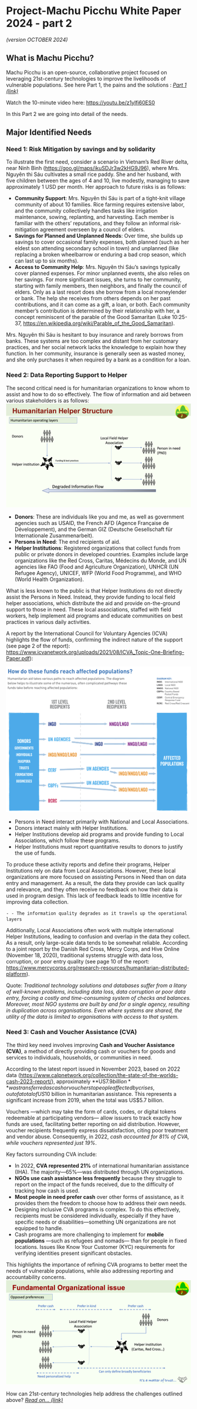 # Project-Machu Picchu White Paper 2024 - part 2
*(version OCTOBER 2024)*

##	What is Machu Picchu?

Machu Picchu is an open-source, collaborative project focused on leveraging 21st-century technologies to improve the livelihoods of vulnerable populations. See here Part 1, the pains and the solutions : [*Part 1 (link)*](./README.md)

Watch the 10-minute video here: https://youtu.be/z1ylfi60ES0

In this Part 2 we are going into detail of the needs. 

##	Major Identified Needs
###	Need 1: Risk Mitigation by savings and by solidarity
To illustrate the first need, consider a scenario in Vietnam’s Red River delta, near Ninh Bình (https://goo.gl/maps/ikuSDJr3w2kHG9J96), where Mrs. Nguyên thi Sáu cultivates a small rice paddy. She and her husband, with five children between the ages of 4 and 10, live modestly, managing to save approximately 1 USD per month. Her approach to future risks is as follows:

-	**Community Support**: Mrs. Nguyên thi Sáu is part of a tight-knit village community of about 10 families. Rice farming requires extensive labor, and the community collectively handles tasks like irrigation maintenance, sowing, replanting, and harvesting. Each member is familiar with the others’ reputations, and they follow an informal risk-mitigation agreement overseen by a council of elders.
-	**Savings for Planned and Unplanned Needs**: Over time, she builds up savings to cover occasional family expenses, both planned (such as her eldest son attending secondary school in town) and unplanned (like replacing a broken wheelbarrow or enduring a bad crop season, which can last up to six months).
-	**Access to Community Help**: Mrs. Nguyên thi Sáu’s savings typically cover planned expenses. For minor unplanned events, she also relies on her savings. For more significant issues, she turns to her community, starting with family members, then neighbors, and finally the council of elders. Only as a last resort does she borrow from a local moneylender or bank. The help she receives from others depends on her past contributions, and it can come as a gift, a loan, or both. Each community member’s contribution is determined by their relationship with her, a concept reminiscent of the parable of the Good Samaritan (Luke 10:25-37, https://en.wikipedia.org/wiki/Parable_of_the_Good_Samaritan).

Mrs. Nguyên thi Sáu is hesitant to buy insurance and rarely borrows from banks. These systems are too complex and distant from her customary practices, and her social network lacks the knowledge to explain how they function. In her community, insurance is generally seen as wasted money, and she only purchases it when required by a bank as a condition for a loan.

### Need 2: Data Reporting Support to Helper
The second critical need is for humanitarian organizations to know whom to assist and how to do so effectively. The flow of information and aid between various stakeholders is as follows:
![Helper Organization](./images/01%20Helper%20Organization.png)

-	**Donors**: These are individuals like you and me, as well as government agencies such as USAID, the French AFD (Agence Française de Développement), and the German GIZ (Deutsche Gesellschaft für Internationale Zusammenarbeit).
-	**Persons in Need**: The end recipients of aid.
-	**Helper Institutions**: Registered organizations that collect funds from public or private donors in developed countries. Examples include large organizations like the Red Cross, Caritas, Médecins du Monde, and UN agencies like FAO (Food and Agriculture Organization), UNHCR (UN Refugee Agency), UNICEF, WFP (World Food Programme), and WHO (World Health Organization).

What is less known to the public is that Helper Institutions do not directly assist the Persons in Need. Instead, they provide funding to local field helper associations, which distribute the aid and provide on-the-ground support to those in need. These local associations, staffed with field workers, help implement aid programs and educate communities on best practices in various daily activities.

A report by the International Council for Voluntary Agencies (ICVA) highlights the flow of funds, confirming the indirect nature of the support (see page 2 of the report): https://www.icvanetwork.org/uploads/2021/08/ICVA_Topic-One-Briefing-Paper.pdf):

![Helper Organization](./images/01a%20Helper%20Organization.png)

-	Persons in Need interact primarily with National and Local Associations.
-	Donors interact mainly with Helper Institutions.
-	Helper Institutions develop aid programs and provide funding to Local Associations, which follow these programs.
-	Helper Institutions must report quantitative results to donors to justify the use of funds.

To produce these activity reports and define their programs, Helper Institutions rely on data from Local Associations. However, these local organizations are more focused on assisting Persons in Need than on data entry and management. As a result, the data they provide can lack quality and relevance, and they often receive no feedback on how their data is used in program design. This lack of feedback leads to little incentive for improving data collection.

    - - The information quality degrades as it travels up the operational layers

Additionally, Local Associations often work with multiple international Helper Institutions, leading to confusion and overlap in the data they collect. As a result, only large-scale data tends to be somewhat reliable. According to a joint report by the Danish Red Cross, Mercy Corps, and Hive Online (November 18, 2020), traditional systems struggle with data loss, corruption, or poor entry quality (see page 10 of the report: https://www.mercycorps.org/research-resources/humanitarian-distributed-platform).

Quote: *Traditional technology solutions and databases suffer from a litany of well-known problems, including data loss, data corruption or poor data entry, forcing a costly and time-consuming system of checks and balances. Moreover, most NGO systems are built by and for a single agency, resulting in duplication across organisations. Even where systems are shared, the utility of the data is limited to organisations with access to that system.*

###	Need 3: Cash and Voucher Assistance (CVA)
The third key need involves improving **Cash and Voucher Assistance (CVA)**, a method of directly providing cash or vouchers for goods and services to individuals, households, or communities in need.

According to the latest report issued in November 2023, based on 2022 data (https://www.calpnetwork.org/collection/the-state-of-the-worlds-cash-2023-report/), approximately **US$7.9 billion** was transferred as cash or vouchers to people affected by crises, out of a total of US$10 billion in humanitarian assistance. This represents a significant increase from 2019, when the total was US$5.7 billion.

Vouchers —which may take the form of cards, codes, or digital tokens redeemable at participating vendors— allow issuers to track exactly how funds are used, facilitating better reporting on aid distribution. However, voucher recipients frequently express dissatisfaction, citing poor treatment and vendor abuse. Consequently, in 2022, *cash accounted for 81% of CVA, while vouchers represented just 19%*.

Key factors surrounding CVA include:

-	In 2022, **CVA represented 21%** of international humanitarian assistance (IHA). The majority—65%—was distributed through UN organizations.
-	**NGOs use cash assistance less frequently** because they struggle to report on the impact of the funds received, due to the difficulty of tracking how cash is used.
-	**Most people in need prefer cash** over other forms of assistance, as it provides them the freedom to choose how to address their own needs.
-	Designing inclusive CVA programs is complex. To do this effectively, recipients must be considered individually, especially if they have specific needs or disabilities—something UN organizations are not equipped to handle.
-	Cash programs are more challenging to implement for **mobile populations** —such as refugees and nomads— than for people in fixed locations. Issues like Know Your Customer (KYC) requirements for verifying identities present significant obstacles.

This highlights the importance of refining CVA programs to better meet the needs of vulnerable populations, while also addressing reporting and accountability concerns.
![Fundamental Organizational Issues](./images/02%20Opposed%20preferences.png)

How can 21st-century technologies help address the challenges outlined above? [*Read on… (link)*](./README_3.md)